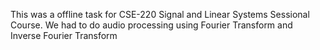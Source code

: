 This was a offline task for CSE-220 Signal and Linear Systems Sessional Course. We had to do audio processing using Fourier Transform and Inverse Fourier Transform

